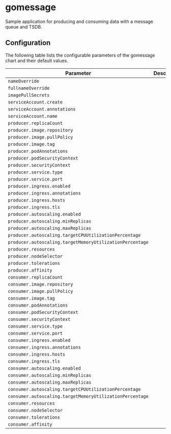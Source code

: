 
gomessage
===========

Sample application for producing and consuming data with a message queue and TSDB.

## Configuration

The following table lists the configurable parameters of the gomessage chart and their default values.

| Parameter                | Description             | Default        |
| ------------------------ | ----------------------- | -------------- |
| `nameOverride` |  | `""` |
| `fullnameOverride` |  | `""` |
| `imagePullSecrets` |  | `[]` |
| `serviceAccount.create` |  | `true` |
| `serviceAccount.annotations` |  | `{}` |
| `serviceAccount.name` |  | `"gomessage"` |
| `producer.replicaCount` |  | `1` |
| `producer.image.repository` |  | `"nginx"` |
| `producer.image.pullPolicy` |  | `"IfNotPresent"` |
| `producer.image.tag` |  | `"latest"` |
| `producer.podAnnotations` |  | `{}` |
| `producer.podSecurityContext` |  | `{}` |
| `producer.securityContext` |  | `{}` |
| `producer.service.type` |  | `"ClusterIP"` |
| `producer.service.port` |  | `80` |
| `producer.ingress.enabled` |  | `false` |
| `producer.ingress.annotations` |  | `{}` |
| `producer.ingress.hosts` |  | `[]` |
| `producer.ingress.tls` |  | `[]` |
| `producer.autoscaling.enabled` |  | `false` |
| `producer.autoscaling.minReplicas` |  | `1` |
| `producer.autoscaling.maxReplicas` |  | `100` |
| `producer.autoscaling.targetCPUUtilizationPercentage` |  | `80` |
| `producer.autoscaling.targetMemoryUtilizationPercentage` |  | `80` |
| `producer.resources` |  | `{}` |
| `producer.nodeSelector` |  | `{}` |
| `producer.tolerations` |  | `[]` |
| `producer.affinity` |  | `{}` |
| `consumer.replicaCount` |  | `1` |
| `consumer.image.repository` |  | `"nginx"` |
| `consumer.image.pullPolicy` |  | `"IfNotPresent"` |
| `consumer.image.tag` |  | `"latest"` |
| `consumer.podAnnotations` |  | `{}` |
| `consumer.podSecurityContext` |  | `{}` |
| `consumer.securityContext` |  | `{}` |
| `consumer.service.type` |  | `"ClusterIP"` |
| `consumer.service.port` |  | `80` |
| `consumer.ingress.enabled` |  | `false` |
| `consumer.ingress.annotations` |  | `{}` |
| `consumer.ingress.hosts` |  | `[]` |
| `consumer.ingress.tls` |  | `[]` |
| `consumer.autoscaling.enabled` |  | `false` |
| `consumer.autoscaling.minReplicas` |  | `1` |
| `consumer.autoscaling.maxReplicas` |  | `100` |
| `consumer.autoscaling.targetCPUUtilizationPercentage` |  | `80` |
| `consumer.autoscaling.targetMemoryUtilizationPercentage` |  | `80` |
| `consumer.resources` |  | `{}` |
| `consumer.nodeSelector` |  | `{}` |
| `consumer.tolerations` |  | `[]` |
| `consumer.affinity` |  | `{}` |

